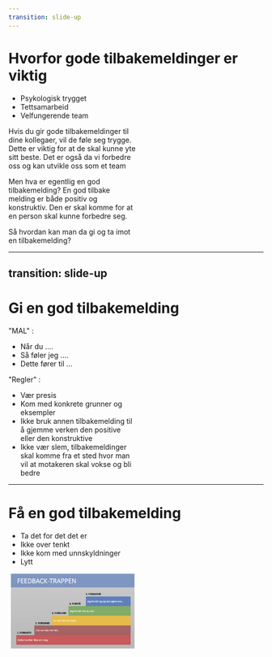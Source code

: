 ```yaml
---
transition: slide-up
---
```


# Hvorfor gode tilbakemeldinger er viktig

<div class="flex">
<div style="width: 50%">
<ul>
<li>Psykologisk trygget</li>
<li>Tettsamarbeid</li>
<li>Velfungerende team</li>
</ul>
</div>

<div style="width: 50%">
Hvis du gir gode tilbakemeldinger til dine kollegaer, vil de føle seg trygge. Dette er viktig for at de skal kunne yte sitt beste. Det er også da vi forbedre oss og kan utvikle oss som et team

Men hva er egentlig en god tilbakemelding?
En god tilbake melding er både positiv og konstruktiv. Den er skal komme for at en person skal kunne forbedre seg.

Så hvordan kan man da gi og ta imot en tilbakemelding?
</div>

</div>

---
transition: slide-up
---

# Gi en god tilbakemelding

<div class="flex">
<div style="width: 50%">
"MAL" :
<ul>
<li>Når du ....</li>
<li>Så føler jeg ....</li>
<li>Dette fører til ...</li>
</ul>
</div>

<div style="width: 50%">
"Regler" : 
<ul>
<li>Vær presis</li>
<li>Kom med konkrete grunner og eksempler</li>
<li>Ikke bruk annen tilbakemelding til å gjemme verken den positive eller den konstruktive</li>
<li>Ikke vær slem, tilbakemeldinger skal komme fra et sted hvor man vil at motakeren skal vokse og bli bedre</li>
</ul>
</div>
</div>

---

# Få en god tilbakemelding

<div class="flex">
<div style="width: 50%">
<ul>
<li>Ta det for det det er</li>
<li>Ikke over tenkt</li>
<li>Ikke kom med unnskyldninger</li>
<li>Lytt</li>
</ul>
</div>

<div style="width: 50%">
<img border="rounded" src="../public/feedback-trappen.png">
</div>
</div>